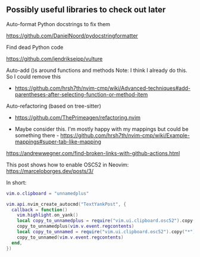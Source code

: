 ## Possibly useful libraries to check out later
Auto-format Python docstrings to fix them

https://github.com/DanielNoord/pydocstringformatter

Find dead Python code

https://github.com/jendrikseipp/vulture


Auto-add ()s around functions and methods
Note: I think I already do this. So I could remove this
- https://github.com/hrsh7th/nvim-cmp/wiki/Advanced-techniques#add-parentheses-after-selecting-function-or-method-item

Auto-refactoring (based on tree-sitter)
- https://github.com/ThePrimeagen/refactoring.nvim


- Maybe consider this. I'm mostly happy with my mappings but could be something there - https://github.com/hrsh7th/nvim-cmp/wiki/Example-mappings#super-tab-like-mapping

https://andrewwegner.com/find-broken-links-with-github-actions.html


This post shows how to enable OSC52 in Neovim: https://marceloborges.dev/posts/3/

In short:
```lua
vim.o.clipboard = "unnamedplus"

vim.api.nvim_create_autocmd("TextYankPost", {
  callback = function()
    vim.highlight.on_yank()
    local copy_to_unnamedplus = require("vim.ui.clipboard.osc52").copy("+")
    copy_to_unnamedplus(vim.v.event.regcontents)
    local copy_to_unnamed = require("vim.ui.clipboard.osc52").copy("*")
    copy_to_unnamed(vim.v.event.regcontents)
  end,
})
```
